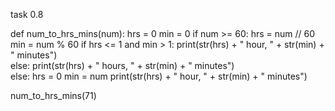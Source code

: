 task 0.8

def num_to_hrs_mins(num):
    hrs = 0
    min = 0
    if num >= 60:
        hrs = num // 60
        min = num % 60
        if hrs <= 1 and min > 1:
            print(str(hrs) + " hour, " + str(min) + " minutes")   
        else:
            print(str(hrs) + " hours, " + str(min) + " minutes")           
    else: 
        hrs = 0
        min = num
        print(str(hrs) + " hour, " + str(min) + " minutes")
        
num_to_hrs_mins(71)

